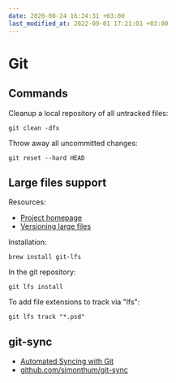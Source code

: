 ```yaml
---
date: 2020-08-24 16:24:31 +03:00
last_modified_at: 2022-09-01 17:21:01 +03:00
---
```


# Git

## Commands

Cleanup a local repository of all untracked files:

```
git clean -dfx
```

Throw away all uncommitted changes:

```
git reset --hard HEAD
```

## Large files support

Resources:

- [Project homepage](https://git-lfs.github.com/)
- [Versioning large files](https://docs.github.com/en/github/managing-large-files/versioning-large-files)

Installation:

```
brew install git-lfs
```

In the git repository:

```
git lfs install
```

To add file extensions to track via "lfs":

```
git lfs track "*.psd"
```

## git-sync

- [Automated Syncing with Git](https://worthe-it.co.za/programming/2016/08/13/automated-syncing-with-git.html)
- [github.com/simonthum/git-sync](https://github.com/simonthum/git-sync)
